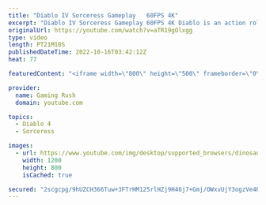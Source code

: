 ```yaml
---
title: "Diablo IV Sorceress Gameplay   60FPS 4K"
excerpt: "Diablo IV Sorceress Gameplay 60FPS 4K Diablo is an action role-playing hack and slash dungeon crawler video game series ..."
originalUrl: https://youtube.com/watch?v=aTR19gOlxgg
type: video
length: PT21M10S
publishedDateTime: 2022-10-16T03:42:12Z
heat: 77

featuredContent: "<iframe width=\"800\" height=\"500\" frameborder=\"0\" src=\"https://www.youtube.com/embed/aTR19gOlxgg\" allow=\"accelerometer; autoplay; encrypted-media; gyroscope; picture-in-picture\" allowfullscreen></iframe>"

provider:
  name: Gaming Rush
  domain: youtube.com

topics:
  - Diablo 4
  - Sorceress

images:
  - url: https://www.youtube.com/img/desktop/supported_browsers/dinosaur.png
    width: 1200
    height: 800
    isCached: true

secured: "2scgcpg/9hUZCH366Tuw+3FTrHM125rlHZj9H46j7+Gmj/OWxvUjY3ogzVe4RLHsNyb2jTpzrcvAZpRP27k2h5IxzSHpe9R+4QMNT7rNoV+RD0T1UWyLswKgK+Cg6gO8GCgB96vp52aHYdmS2zx1zCVLr2oWE2+oBsO/odFkegDD49EfPJGkFm7M5SB/Ewf+7R1KKmUUvrEOO30pCL0t2f2Uru9GJial2Fw7G8i3OE4GUW9ZbUnzUeOoT8dKSfU+JYjFhqNr0WDFPsnvZ1vbXiN+OtF9xPwqRJYsyFVHaCBKwoNY9xv12HGwsW1WJdvrKNwPJDGrtwyUQrgkrNHfnZ+GiDKCtTxBwjvdTg6VFhcE0Y/SmCSGvPY/XmvfDFwEwruXYytBRU7V4JGBQyRpJbUEsv43i9V1rwTFeJuZFvA=;0FqY6QpsDgDHC6SI7ooBhw=="
---
```


